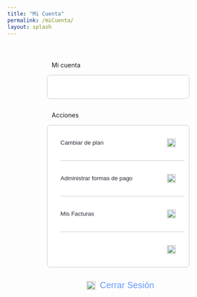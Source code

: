 ```yaml
---
title: "Mi Cuenta"
permalink: /miCuenta/
layout: splash
---
```


<style>
.plan {
  width: 60%; /* Ancho deseado de cada plan */
  padding: 10px;
  border: 1px solid #ccc;
  border-radius: 8px;
  background: white;
  text-align: left;
  margin-bottom: 20px; /* Espacio inferior entre cada plan */
  margin-top: 0px;
  margin-left: auto;
  margin-right: auto;
}

.plan-contenido {
  padding-left: 20px; /* Añade un margen a la izquierda del contenido */
}
  
.linea {
  height: 1px;
  background: linear-gradient(to right, #ccc 0%, #ccc 100%, transparent 50%, transparent 100%);
  margin-bottom: 10px; /* Espacio inferior entre cada plan */
  margin-top: 10px;
  margin-left: 20px;
}

/* Estilo CSS para alinear la imagen a la derecha */
img {
  float: right; /* Alinea la imagen a la derecha */
  margin-left: 10px; /* Agrega un margen izquierdo para separar la imagen del texto */
  margin-bottom: 10px; /* Espacio inferior entre cada plan */
  margin-top: 10px;
}

.boton {
  display: inline-block;
  padding: 10px 20px;
  width: 100%; /* Establece el ancho deseado para el botón */
  text-align: left; /* Alinea el texto a la izquierda dentro del botón */
  color: #222831;
  background: white;
  border: none;
  border-radius: 5px;
  cursor: pointer;
  text-decoration: none;
  line-height: 40px; /* Centra verticalmente el texto */
  outline: none; /* Quita el borde azul al hacer clic en el botón */
}

.button-log-out {
  background-color: transparent;
  color: #69f;
  border: none;
  text-decoration: none;
  font-size: 20px;
  cursor: pointer;
  display: flex;
  align-items: center; /* Alinea la imagen y el texto verticalmente */ */
  padding: 0;
  margin-left: auto;
  margin-right: auto;
}

.button-log-out img.icon {
  width: 20px; /* Ajusta el tamaño de la imagen según tus necesidades */
  height: 20px;
  margin-right: 10px; /* Añade espacio entre la imagen y el texto */
}

.button-log-out:hover {
  background-color: transparent;
  color: #417ef7;
}

.boton:hover {
  background-color: #e7e7e7;
}
</style>

<p style="margin-top: 4em;margin-left: 20%;">Mi cuenta</p>

<div class="plan">
  <div class="plan-contenido">
    <h2><span id="subscription-plan"></span></h2>
    <h6><span id="next-invoice-date"></span></h6>
  </div>
</div>

<p style="margin-top: 2em;margin-left: 20%;">Acciones</p>

<div class="plan">
  <button class="boton" onclick="window.location.href='/precios/'">
    Cambiar de plan
    <img src="/assets/images/angulo-derecho.svg" width="20" height="20" style="vertical-align: middle;">
  </button>
  <div class="linea"></div>
  <button class="boton" onclick="window.location.href='/metodoDePago/'">
    Administrar formas de pago
    <img src="/assets/images/angulo-derecho.svg" width="20" height="20" style="vertical-align: middle;">
  </button>
  <div class="linea"></div>
  <button class="boton" onclick="window.location.href='/misFacturas/'">
    Mis Facturas
    <img src="/assets/images/angulo-derecho.svg" width="20" height="20" style="vertical-align: middle;">
  </button>
  <div class="linea"></div> <!-- Line after "Mis Facturas" -->
  <button class="boton" id="stripe-button-manage">
    <span id="stripe-button-text"></span>
    <img src="/assets/images/angulo-derecho.svg" width="20" height="20" style="vertical-align: middle;">
  </button>
</div>


<!-- Logout button -->
<button class="button-log-out">
  <img src="/assets/images/log-out-azul.png" alt="Log Out Icon" class="icon"> Cerrar Sesión
</button>

<!-- Unsubscribe button -->
<!-- <button onclick="cancelSubscription()">Cancelar Suscripción</button> -->

<!-- Conditional button based on connected Stripe account -->
<div id="stripe-button"></div>

<script>
  // Function to update next invoice date in HTML
  function updateNextInvoiceDate(nextInvoiceDate) {
    const nextInvoiceDateElement = document.getElementById('next-invoice-date');
    if (nextInvoiceDateElement) {
      const formattedDate = new Date(nextInvoiceDate).toLocaleDateString('es-ES', { day: 'numeric', month: 'long', year: 'numeric' });
      nextInvoiceDateElement.textContent = 'Próximo pago: ' + formattedDate;
      console.log('Next invoice date:', formattedDate); // Log the next invoice date
    }
  }
  
  // Function to update the subscription plan on the UI
  function updateSubscriptionPlan(productName) {
    const subscriptionElement = document.getElementById('subscription-plan');
    const subscriptionElementNav = document.getElementById('account-plan');
    if (subscriptionElement) {
      subscriptionElement.textContent = `Plan: ${productName}`;
      console.log('Subscribed Plan:', subscriptionElement.textContent);
      subscriptionElementNav.textContent = `Plan ${productName}`;
      console.log('Subscribed Plan Nav:', subscriptionElementNav.textContent);
    }
  }

  // Function to fetch next invoice date
  function fetchNextInvoiceDate(email) {
    fetch('/.netlify/functions/server', {
      method: 'POST',
      headers: {
        'Content-Type': 'application/json'
      },
      body: JSON.stringify({ action: 'next_invoice_date', email: email })
    })
    .then(response => response.json())
    .then(data => {
      if (data && data.nextInvoiceDate) {
        updateNextInvoiceDate(data.nextInvoiceDate);
      } else {
        console.error('Next invoice date not found in response:', data);
      }
    })
    .catch(error => {
      console.error('Error fetching next invoice date:', error);
    });
  }
  
  // Function to fetch subscription plan (product name)
  function fetchSubscriptionPlan(email) {
    fetch('/.netlify/functions/server', {
      method: 'POST',
      headers: {
        'Content-Type': 'application/json'
      },
      body: JSON.stringify({ action: 'get_subscription_plan', email: email })
    })
    .then(response => response.json())
    .then(data => {
      if (data && data.product_name) {
        updateSubscriptionPlan(data.product_name); // Function to update the UI with the product name
      } else {
        console.error('Subscription plan (product name) not found in response:', data);
      }
    })
    .catch(error => {
      console.error('Error fetching subscription plan:', error);
    });
  }

  // Check if user has a connected account
  function fetchCheckConnectedAccount(email) {
    fetch('/.netlify/functions/server', {
      method: 'POST',
      headers: {
        'Content-Type': 'application/json'
      },
      body: JSON.stringify({ action: 'check_connected_account', email: email })
    })
    .then(response => response.json())
    .then(data => {
      console.log('Response from check_connected_account:', data);
      const stripeButton = document.getElementById('stripe-button-manage');
      const stripeButtonText = document.getElementById('stripe-button-text');

      if (data && data.hasConnectedAccount) {
        console.log('User has a connected Stripe account.');
        // Change button text to manage account on Stripe
        stripeButtonText.textContent = 'Gestionar cuenta de Stripe'; // Set button text
        stripeButton.onclick = () => window.open('https://dashboard.stripe.com/', '_blank'); // Open in new tab
        stripeButton.style.display = 'block'; // Make the button visible
      } else {
        console.log('User does not have a connected Stripe account.');
        // Change button text to create a connected account
        stripeButtonText.textContent = 'Crear cuenta conectada de Stripe'; // Set button text
        stripeButton.onclick = () => window.location.href = '/create_account_stripe/'; // Redirect to create account
        stripeButton.style.display = 'block'; // Make the button visible
      }
    })
    .catch(error => console.error('Error checking connected account:', error));
  }

  // Function to generate a random alphanumeric ID
  function generateRandomID(length) {
    const characters = 'ABCDEFGHIJKLMNOPQRSTUVWXYZabcdefghijklmnopqrstuvwxyz0123456789';
    let result = '';
    const charactersLength = characters.length;
    for (let i = 0; i < length; i++) {
      result += characters.charAt(Math.floor(Math.random() * charactersLength));
    }
    return result;
  }

  // Function to add or update ID in user metadata
  function addIDToUserMetadata(user) {
    if (!user.user_metadata.id) { // Check if the ID already exists
      const newID = generateRandomID(6); // Generate a random ID with 6 characters
      const updatedMetadata = {
        ...user.user_metadata,
        id: newID
      };

      user.update({
        data: updatedMetadata
      }).then(() => {
        console.log('User metadata updated successfully with new ID:', updatedMetadata);
      }).catch(error => {
        console.error('Error updating user metadata:', error);
      });
    } else {
      console.log('User already has an ID:', user.user_metadata.id);
    }
  }

  // Netlify identity
  netlifyIdentity.on('login', user => {
    const usernameSpan = document.getElementById('username');
    if (usernameSpan) {
      usernameSpan.innerText = user.user_metadata.full_name || user.email;
    }

    fetchNextInvoiceDate(user.email);
    fetchSubscriptionPlan(user.email);
    fetchCheckConnectedAccount(user.email); // Fetch connected account status on login

    // Add or update ID in user metadata
    addIDToUserMetadata(user);
  });

  netlifyIdentity.on('logout', () => {
    const usernameSpan = document.getElementById('username');
    if (usernameSpan) {
      usernameSpan.innerText = '';
    }
  });

  function logout() {
    netlifyIdentity.logout();
  }

  function cancelSubscription() {
  const confirmation = confirm('¿Estás seguro de que quieres cancelar tu suscripción?');
  if (confirmation) {
    const user = netlifyIdentity.currentUser();
    if (!user) {
      alert('Por favor, inicia sesión para cancelar tu suscripción.');
      return;
    }

    const subscriptionPlan = user.user_metadata.subscription_plan;
    if (!subscriptionPlan) {
      alert('No se encontró ninguna suscripción asociada a tu cuenta.');
      return;
    }

    fetch('/.netlify/functions/server', {
      method: 'POST',
      headers: {
        'Content-Type': 'application/json'
      },
      body: JSON.stringify({ action: 'cancel_subscription', email: user.email })
    })
    .then(response => response.json())
    .then(data => {
      if (data && data.message) { // Check if `data.message` exists
        // Update user metadata to set subscription_plan to "Sin Plan"
        user.update({ data: { subscription_plan: "Sin Plan" } })
          .then(() => {
            alert('¡Tu suscripción ha sido cancelada con éxito!');
            window.location.reload();
          })
          .catch(error => {
            console.error('Error updating user metadata:', error);
            alert('¡La suscripción ha sido cancelada, pero no se pudo actualizar el plan! Por favor, inténtalo de nuevo más tarde.');
          });
      } else {
        alert('Error al cancelar la suscripción: ' + (data.error || 'Error desconocido'));
      }
    })
    .catch(error => {
      console.error('Error al cancelar la suscripción:', error);
      alert('Error al cancelar la suscripción. Por favor, inténtalo de nuevo más tarde.');
    });
  }
}
</script>
